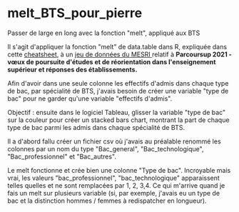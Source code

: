 # melt_BTS_pour_pierre

Passer de large en long avec la fonction "melt", appliqué aux BTS

Il s'agit d'appliquer la fonction "melt" de data.table dans R, expliquée dans cette <a href="https://raw.githubusercontent.com/rstudio/cheatsheets/master/datatable.pdf">cheatsheet</a>, à un <a href="https://data.enseignementsup-recherche.gouv.fr/explore/dataset/fr-esr-parcoursup/information/">jeu de données du MESRI </a> relatif à **Parcoursup 2021 - vœux de poursuite d'études et de réorientation dans l'enseignement supérieur et réponses des établissements.**

Afin d'avoir dans une seule colonne les effectifs d'admis dans chaque type de bac, par spécialité de BTS, j'avais besoin de créer une variable "type de bac" pour ne garder qu'une variable "effectifs d'admis". 

Objectif : ensuite dans le logiciel Tableau, glisser la variable "type de bac" sur la couleur pour créer un stacked bars chart, montrant la part de chaque type de bac parmi les admis dans chaque spécialité de BTS.

Il a d'abord fallu créer un fichier csv où j'avais au préalable renommé les colonnes par un nom du type "Bac_general", "Bac_technologique", "Bac_professionnel" et "Bac_autres".

Le melt fonctionne et crée bien une colonne "Type de bac". Incroyable mais vrai, les valeurs "bac_professionnel", "bac_technologique" apparaissent telles quelles et ne sont remplacées par 1, 2, 3,4. Ce qui m'arrive quand je fais un melt sur plusieurs variable (si, par exemple, j'avais eu un type de bac et la distinction hommes / femmes à redispatcher en longueur). 
